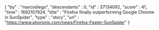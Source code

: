 {
  "by" : "marcodiego",
  "descendants" : 0,
  "id" : 37134092,
  "score" : 41,
  "time" : 1692107924,
  "title" : "Firefox finally outperforming Google Chrome in SunSpider",
  "type" : "story",
  "url" : "https://www.phoronix.com/news/Firefox-Faster-SunSpider"
}
